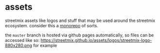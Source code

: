 # assets

streetmix assets like logos and stuff that may be used around the streetmix ecosystem. consider this a [monorepo](https://github.com/babel/babel/blob/master/doc/design/monorepo.md) of sorts.

the `master` branch is hosted via github pages automatically, so files can be accessed like so: https://streetmix.github.io/assets/logos/streetmix-logo-880x280.png for example
